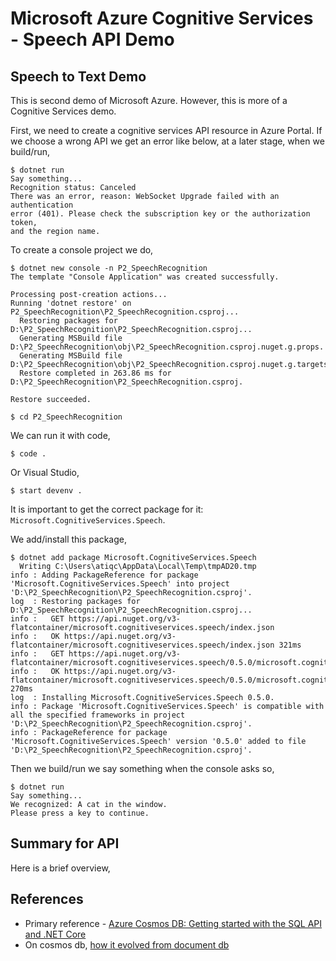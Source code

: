# Microsoft Azure Cognitive Services - Speech API Demo
## Speech to Text Demo
This is second demo of Microsoft Azure. However, this is more of a Cognitive Services demo.

First, we need to create a cognitive services API resource in Azure Portal. If
we choose a wrong API we get an error like below, at a later stage, when we
build/run,

    $ dotnet run
    Say something...
    Recognition status: Canceled
    There was an error, reason: WebSocket Upgrade failed with an authentication
    error (401). Please check the subscription key or the authorization token,
    and the region name.

To create a console project we do,

    $ dotnet new console -n P2_SpeechRecognition
    The template "Console Application" was created successfully.

    Processing post-creation actions...
    Running 'dotnet restore' on P2_SpeechRecognition\P2_SpeechRecognition.csproj...
      Restoring packages for D:\P2_SpeechRecognition\P2_SpeechRecognition.csproj...
      Generating MSBuild file D:\P2_SpeechRecognition\obj\P2_SpeechRecognition.csproj.nuget.g.props.
      Generating MSBuild file D:\P2_SpeechRecognition\obj\P2_SpeechRecognition.csproj.nuget.g.targets.
      Restore completed in 263.86 ms for D:\P2_SpeechRecognition\P2_SpeechRecognition.csproj.

    Restore succeeded.

    $ cd P2_SpeechRecognition

We can run it with code,

    $ code .

Or Visual Studio,    

    $ start devenv .

It is important to get the correct package for it: `Microsoft.CognitiveServices.Speech`.

We add/install this package,
    
    $ dotnet add package Microsoft.CognitiveServices.Speech
      Writing C:\Users\atiqc\AppData\Local\Temp\tmpAD20.tmp
    info : Adding PackageReference for package 'Microsoft.CognitiveServices.Speech' into project 'D:\P2_SpeechRecognition\P2_SpeechRecognition.csproj'.
    log  : Restoring packages for D:\P2_SpeechRecognition\P2_SpeechRecognition.csproj...
    info :   GET https://api.nuget.org/v3-flatcontainer/microsoft.cognitiveservices.speech/index.json
    info :   OK https://api.nuget.org/v3-flatcontainer/microsoft.cognitiveservices.speech/index.json 321ms
    info :   GET https://api.nuget.org/v3-flatcontainer/microsoft.cognitiveservices.speech/0.5.0/microsoft.cognitiveservices.speech.0.5.0.nupkg
    info :   OK https://api.nuget.org/v3-flatcontainer/microsoft.cognitiveservices.speech/0.5.0/microsoft.cognitiveservices.speech.0.5.0.nupkg 270ms
    log  : Installing Microsoft.CognitiveServices.Speech 0.5.0.
    info : Package 'Microsoft.CognitiveServices.Speech' is compatible with all the specified frameworks in project 'D:\P2_SpeechRecognition\P2_SpeechRecognition.csproj'.
    info : PackageReference for package 'Microsoft.CognitiveServices.Speech' version '0.5.0' added to file 'D:\P2_SpeechRecognition\P2_SpeechRecognition.csproj'.

Then we build/run we say something when the console asks so,

    $ dotnet run
    Say something...
    We recognized: A cat in the window.
    Please press a key to continue.

## Summary for API
Here is a brief overview,

## References
 - Primary reference - [Azure Cosmos DB: Getting started with the SQL API and .NET Core][1]
 - On cosmos db, [how it evolved from document db][2]


  [1]: https://docs.microsoft.com/en-us/azure/cosmos-db/sql-api-dotnetcore-get-started
  [2]: https://stackoverflow.com/questions/43932359/what-are-the-differences-between-cosmodb-and-documentdb
